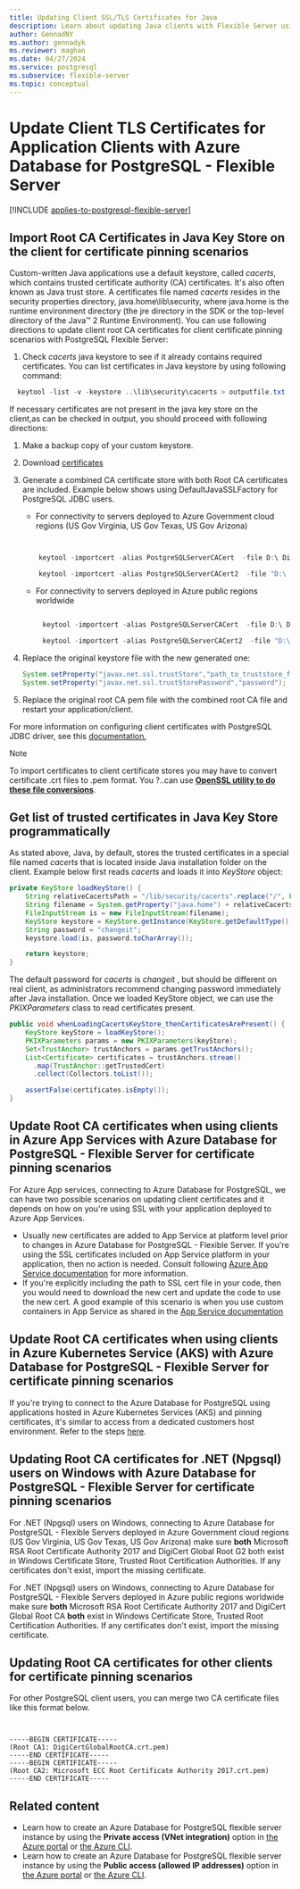 ```yaml
---
title: Updating Client SSL/TLS Certificates for Java
description: Learn about updating Java clients with Flexible Server using SSL and TLS.
author: GennadNY
ms.author: gennadyk
ms.reviewer: maghan
ms.date: 04/27/2024
ms.service: postgresql
ms.subservice: flexible-server
ms.topic: conceptual
---
```


# Update Client TLS Certificates for Application Clients with Azure Database for PostgreSQL - Flexible Server

[!INCLUDE [applies-to-postgresql-flexible-server](../includes/applies-to-postgresql-flexible-server.md)]


## Import Root CA Certificates in Java Key Store on the client for certificate pinning scenarios

Custom-written Java applications  use a default keystore, called *cacerts*, which contains trusted certificate authority (CA) certificates. It's also often known as Java trust store. A certificates file named *cacerts* resides in the security properties directory, java.home\lib\security, where java.home is the runtime environment directory (the jre directory in the SDK or the top-level directory of the Java™ 2 Runtime Environment).
You can use following directions to update client root CA certificates for client certificate pinning scenarios with PostgreSQL Flexible Server:
1. Check *cacerts* java keystore to see if it already contains required certificates. You can list certificates in Java keystore by using following command:
  ```powershell
    keytool -list -v -keystore ..\lib\security\cacerts > outputfile.txt
  ```
If necessary certificates are not present in the java key store on the client,as can be checked in output, you should proceed with following directions:
   
1. Make a backup copy of your custom keystore.
2. Download [certificates](../flexible-server/concepts-networking-ssl-tls.md#downloading-root-ca-certificates-and-updating-application-clients-in-certificate-pinning-scenarios)
3. Generate a combined CA certificate store with both Root CA certificates are included. Example below shows using DefaultJavaSSLFactory for PostgreSQL JDBC users.

     * For connectivity to servers deployed to Azure Government cloud regions (US Gov Virginia, US Gov Texas, US Gov Arizona) 
     ```powershell
 
 
         keytool -importcert -alias PostgreSQLServerCACert  -file D:\ DigiCertGlobalRootG2.crt.pem   -keystore truststore -storepass password -noprompt

         keytool -importcert -alias PostgreSQLServerCACert2  -file "D:\ Microsoft ECC Root Certificate Authority 2017.crt.pem" -keystore truststore -storepass password  -noprompt
      ```
     * For connectivity to servers deployed in Azure public regions worldwide
    ```powershell

         keytool -importcert -alias PostgreSQLServerCACert  -file D:\ DigiCertGlobalRootCA.crt.pem   -keystore truststore -storepass password -noprompt

         keytool -importcert -alias PostgreSQLServerCACert2  -file "D:\ Microsoft ECC Root Certificate Authority 2017.crt.pem" -keystore truststore -storepass password  -noprompt
    ```

 5. Replace the original keystore file with the new generated one:
 
    ```java
    System.setProperty("javax.net.ssl.trustStore","path_to_truststore_file");
    System.setProperty("javax.net.ssl.trustStorePassword","password");
    ```
6. Replace the original root CA pem file with the combined root CA file and restart your application/client.

For more information on configuring client certificates with PostgreSQL JDBC driver, see this [documentation.](https://jdbc.postgresql.org/documentation/ssl/)

> [!NOTE]
> To import certificates to client certificate stores you may have to convert certificate .crt files to .pem format. You ?..can use **[OpenSSL utility to do these file conversions](./concepts-networking-ssl-tls.md#downloading-root-ca-certificates-and-updating-application-clients-in-certificate-pinning-scenarios)**.

## Get list of trusted certificates in Java Key Store programmatically

As stated above, Java, by default, stores the trusted certificates in a special file named *cacerts* that is located inside  Java installation folder on the client.
Example below first reads *cacerts* and loads it into *KeyStore* object:
```java
private KeyStore loadKeyStore() {
    String relativeCacertsPath = "/lib/security/cacerts".replace("/", File.separator);
    String filename = System.getProperty("java.home") + relativeCacertsPath;
    FileInputStream is = new FileInputStream(filename);
    KeyStore keystore = KeyStore.getInstance(KeyStore.getDefaultType());
    String password = "changeit";
    keystore.load(is, password.toCharArray());

    return keystore;
}
```
The default password for *cacerts* is *changeit* , but should be different on real client, as administrators recommend changing password immediately after Java installation.
Once we loaded KeyStore object, we can use the *PKIXParameters* class to read certificates present. 
```java
public void whenLoadingCacertsKeyStore_thenCertificatesArePresent() {
    KeyStore keyStore = loadKeyStore();
    PKIXParameters params = new PKIXParameters(keyStore);
    Set<TrustAnchor> trustAnchors = params.getTrustAnchors();
    List<Certificate> certificates = trustAnchors.stream()
      .map(TrustAnchor::getTrustedCert)
      .collect(Collectors.toList());

    assertFalse(certificates.isEmpty());
}
```
## Update Root CA certificates when using clients in Azure App Services with Azure Database for PostgreSQL - Flexible Server for certificate pinning scenarios

For Azure App services, connecting to Azure Database for PostgreSQL, we can have two possible scenarios on updating client certificates and it depends on how on you're using SSL with your application deployed to Azure App Services.

* Usually new certificates are added to App Service at platform level prior to changes in Azure Database for PostgreSQL - Flexible Server. If you're using the SSL certificates included on App Service platform in your application, then no action is needed. Consult following [Azure App Service documentation](../../app-service/configure-ssl-certificate.md) for more information. 
* If you're explicitly including the path to SSL cert file in your code, then you would need to download the new cert and update the code to use the new cert. A good example of this scenario is when you use custom containers in App Service as shared in the [App Service documentation](../../app-service/tutorial-multi-container-app.md#configure-database-variables-in-wordpress)

 ## Update Root CA certificates when using clients in Azure Kubernetes Service (AKS) with Azure Database for PostgreSQL - Flexible Server for certificate pinning scenarios

If you're trying to connect to the Azure Database for PostgreSQL using applications hosted in  Azure Kubernetes Services (AKS) and pinning certificates, it's similar to access from a dedicated customers host environment. Refer to the steps [here](../../aks/ingress-tls.md).

## Updating Root CA certificates for .NET (Npgsql) users on Windows with Azure Database for PostgreSQL - Flexible Server for certificate pinning scenarios

For .NET (Npgsql) users on Windows, connecting to Azure Database for PostgreSQL - Flexible Servers deployed in Azure Government cloud regions (US Gov Virginia, US Gov Texas, US Gov Arizona)  make sure **both** Microsoft RSA Root Certificate Authority 2017 and DigiCert Global Root G2 both exist in Windows Certificate Store, Trusted Root Certification Authorities. If any certificates don't exist, import the missing certificate.

For .NET (Npgsql) users on Windows, connecting to Azure Database for PostgreSQL - Flexible Servers deployed in Azure public regions worldwide  make sure **both** Microsoft RSA Root Certificate Authority 2017 and DigiCert Global Root CA **both** exist in Windows Certificate Store, Trusted Root Certification Authorities. If any certificates don't exist, import the missing certificate.



## Updating Root CA certificates for other clients for certificate pinning scenarios

For other PostgreSQL client users, you can merge two CA certificate files like this format below.

```azurecli


-----BEGIN CERTIFICATE-----
(Root CA1: DigiCertGlobalRootCA.crt.pem)
-----END CERTIFICATE-----
-----BEGIN CERTIFICATE-----
(Root CA2: Microsoft ECC Root Certificate Authority 2017.crt.pem)
-----END CERTIFICATE-----
```

## Related content

- Learn how to create an Azure Database for PostgreSQL flexible server instance by using the **Private access (VNet integration)** option in [the Azure portal](how-to-manage-virtual-network-portal.md) or [the Azure CLI](how-to-manage-virtual-network-cli.md).
- Learn how to create an Azure Database for PostgreSQL flexible server instance by using the **Public access (allowed IP addresses)** option in [the Azure portal](how-to-manage-firewall-portal.md) or [the Azure CLI](how-to-manage-firewall-cli.md).
